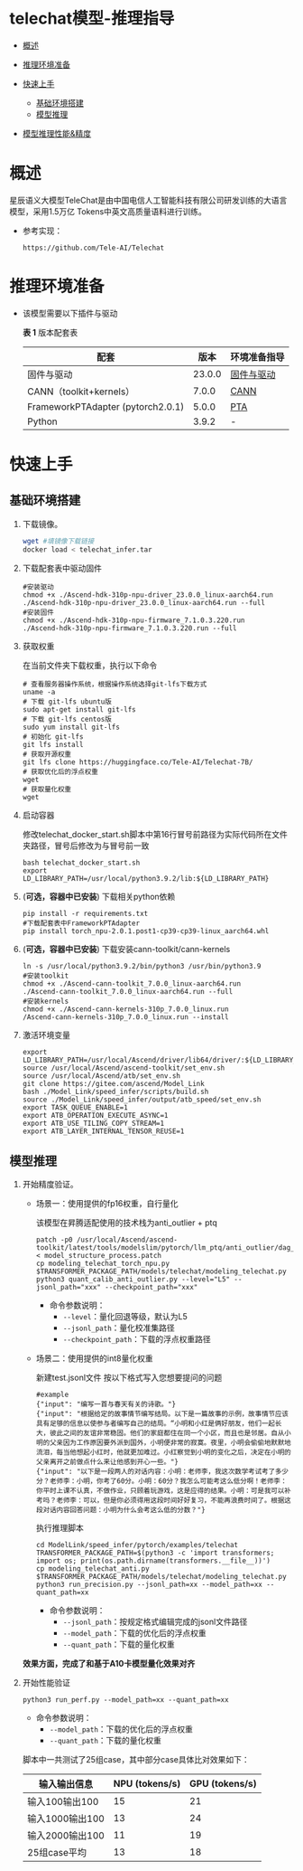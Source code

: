 # telechat模型-推理指导  


- [概述](#ZH-CN_TOPIC_0000001172161501)

- [推理环境准备](#ZH-CN_TOPIC_0000001126281702)

- [快速上手](#ZH-CN_TOPIC_0000001126281700)

  - [基础环境搭建](#section4622531142816)
  - [模型推理](#section741711594517)

- [模型推理性能&精度](#ZH-CN_TOPIC_0000001172201573)


# 概述<a name="ZH-CN_TOPIC_0000001172161501"></a>

  星辰语义大模型TeleChat是由中国电信人工智能科技有限公司研发训练的大语言模型，采用1.5万亿 Tokens中英文高质量语料进行训练。
     
- 参考实现：
  ```
  https://github.com/Tele-AI/Telechat
  ```

# 推理环境准备<a name="ZH-CN_TOPIC_0000001126281702"></a>

- 该模型需要以下插件与驱动

  **表 1**  版本配套表
  
  | 配套                                                         | 版本    | 环境准备指导                                                 |
  | ------------------------------------------------------------ | ------- | ------------------------------------------------------------ |
  | 固件与驱动                                                   | 23.0.0  | [固件与驱动](https://support.huawei.com/enterprise/zh/ascend-computing/ascend-hdk-pid-252764743/software/258924109?idAbsPath=fixnode01%7C23710424%7C251366513%7C22892968%7C252764743) |
  | CANN（toolkit+kernels）                                     | 7.0.0   | [CANN](https://support.huawei.com/enterprise/zh/ascend-computing/cann-pid-251168373/software/258923273?idAbsPath=fixnode01%7C23710424%7C251366513%7C22892968%7C251168373) |
  | FrameworkPTAdapter (pytorch2.0.1)                                        | 5.0.0   | [PTA](https://gitee.com/ascend/pytorch/releases/tag/v5.0.0-pytorch2.0.1) | 
  | Python                                                     | 3.9.2   | -                                                            |            


# 快速上手<a name="ZH-CN_TOPIC_0000001126281700"></a>

## 基础环境搭建<a name="section4622531142816"></a>

1. 下载镜像。
   ```bash
   wget #填镜像下载链接
   docker load < telechat_infer.tar
   ```

2. 下载配套表中驱动固件
   ```
   #安装驱动
   chmod +x ./Ascend-hdk-310p-npu-driver_23.0.0_linux-aarch64.run
   ./Ascend-hdk-310p-npu-driver_23.0.0_linux-aarch64.run --full
   #安装固件
   chmod +x ./Ascend-hdk-310p-npu-firmware_7.1.0.3.220.run
   ./Ascend-hdk-310p-npu-firmware_7.1.0.3.220.run --full
   ```
   
3. 获取权重

   在当前文件夹下载权重，执行以下命令

   ```
   # 查看服务器操作系统，根据操作系统选择git-lfs下载方式
   uname -a
   # 下载 git-lfs ubuntu版
   sudo apt-get install git-lfs
   # 下载 git-lfs centos版
   sudo yum install git-lfs
   # 初始化 git-lfs
   git lfs install
   # 获取开源权重
   git lfs clone https://huggingface.co/Tele-AI/Telechat-7B/
   # 获取优化后的浮点权重
   wget 
   # 获取量化权重
   wget 
   ```

4. 启动容器

   修改telechat_docker_start.sh脚本中第16行冒号前路径为实际代码所在文件夹路径，冒号后修改为与冒号前一致
   ```
   bash telechat_docker_start.sh
   export LD_LIBRARY_PATH=/usr/local/python3.9.2/lib:${LD_LIBRARY_PATH}
   ```

5. (**可选，容器中已安装**) 下载相关python依赖

   ```
   pip install -r requirements.txt
   #下载配套表中FrameworkPTAdapter
   pip install torch_npu-2.0.1.post1-cp39-cp39-linux_aarch64.whl
   ```
   
6. (**可选，容器中已安装**) 下载安装cann-toolkit/cann-kernels

   ```
   ln -s /usr/local/python3.9.2/bin/python3 /usr/bin/python3.9
   #安装toolkit
   chmod +x ./Ascend-cann-toolkit_7.0.0_linux-aarch64.run
   ./Ascend-cann-toolkit_7.0.0_linux-aarch64.run --full
   #安装kernels
   chmod +x ./Ascend-cann-kernels-310p_7.0.0_linux.run
   /Ascend-cann-kernels-310p_7.0.0_linux.run --install
   ```
   
7. 激活环境变量
   ```
   export LD_LIBRARY_PATH=/usr/local/Ascend/driver/lib64/driver/:${LD_LIBRARY_PATH}
   source /usr/local/Ascend/ascend-toolkit/set_env.sh
   source /usr/local/Ascend/atb/set_env.sh
   git clone https://gitee.com/ascend/Model_Link
   bash ./Model_Link/speed_infer/scripts/build.sh
   source ./Model_Link/speed_infer/output/atb_speed/set_env.sh
   export TASK_QUEUE_ENABLE=1
   export ATB_OPERATION_EXECUTE_ASYNC=1
   export ATB_USE_TILING_COPY_STREAM=1
   export ATB_LAYER_INTERNAL_TENSOR_REUSE=1
   ```

## 模型推理<a name="section741711594517"></a>

1. 开始精度验证。

   - 场景一：使用提供的fp16权重，自行量化

       该模型在昇腾适配使用的技术栈为anti_outlier + ptq
       
       ```
       patch -p0 /usr/local/Ascend/ascend-toolkit/latest/tools/modelslim/pytorch/llm_ptq/anti_outlier/dag_utils/model_structure_process.py < model_structure_process.patch
       cp modeling_telechat_torch_npu.py $TRANSFORMER_PACKAGE_PATH/models/telechat/modeling_telechat.py
       python3 quant_calib_anti_outlier.py --level="L5" --jsonl_path="xxx" --checkpoint_path="xxx"
       ```
       - 命令参数说明：       
         -   `--level`：量化回退等级，默认为L5
         -   `--jsonl_path`：量化校准集路径
         -   `--checkpoint_path`：下载的浮点权重路径
     
   - 场景二：使用提供的int8量化权重
   
       新建test.jsonl文件
       按以下格式写入您想要提问的问题
       ```
       #example
       {"input": "编写一首与春天有关的诗歌。"}
       {"input": "根据给定的故事情节编写结局。以下是一篇故事的示例，故事情节应该具有足够的信息以使参与者编写自己的结局。“小明和小红是俩好朋友，他们一起长大，彼此之间的友谊非常稳固。他们的家庭都住在同一个小区，而且也是邻居。自从小明的父亲因为工作原因要外派到国外，小明便非常的寂寞。夜里，小明会偷偷地默默地流泪，每当他想起小红时，他就更加难过。小红察觉到小明的变化之后，决定在小明的父亲离开之前做点什么来让他感到开心一些。"}
       {"input": "以下是一段两人的对话内容：小明：老师李，我这次数学考试考了多少分？老师李：小明，你考了60分。小明：60分？我怎么可能考这么低分啊！老师李：你平时上课不认真，不做作业，只顾着玩游戏，这是应得的结果。小明：可是我可以补考吗？老师李：可以，但是你必须得用这段时间好好复习，不能再浪费时间了。根据这段对话内容回答问题：小明为什么会考这么低的分数？"}
       ```
       执行推理脚本
       ```
       cd ModelLink/speed_infer/pytorch/examples/telechat
       TRANSFORMER_PACKAGE_PATH=$(python3 -c 'import transformers; import os; print(os.path.dirname(transformers.__file__))')
       cp modeling_telechat_anti.py $TRANSFORMER_PACKAGE_PATH/models/telechat/modeling_telechat.py
       python3 run_precision.py --jsonl_path=xx --model_path=xx --quant_path=xx
       ```
       - 命令参数说明：       
         -   `--jsonl_path`：按规定格式编辑完成的jsonl文件路径
         -   `--model_path`：下载的优化后的浮点权重
         -   `--quant_path`：下载的量化权重
         
   **效果方面，完成了和基于A10卡模型量化效果对齐**
 
2. 开始性能验证

   ```
   python3 run_perf.py --model_path=xx --quant_path=xx
   ```
   
      - 命令参数说明：       
        -   `--model_path`：下载的优化后的浮点权重
        -   `--quant_path`：下载的量化权重
 
   脚本中一共测试了25组case，其中部分case具体比对效果如下：
   
    | 输入输出信息                           | NPU (tokens/s)    |   GPU (tokens/s)   |    
    | ------------------------------------ | ------- | -------|
    | 输入100输出100                         | 15  | 21 |
    | 输入1000输出100                        | 13   | 24 |
    | 输入2000输出100                        | 11   | 19 |    
    | 25组case平均                           |  13  |  18 | 
